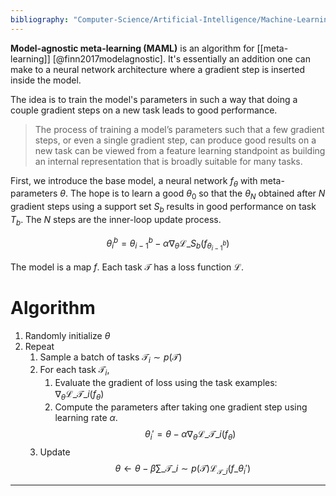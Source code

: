 ```yaml
---
bibliography: "Computer-Science/Artificial-Intelligence/Machine-Learning/papers.bib"
---
```


**Model-agnostic meta-learning (MAML)** is an algorithm for [[meta-learning]] [@finn2017modelagnostic]. It's essentially an addition one can make to a neural network architecture where a gradient step is inserted inside the model. 

The idea is to train the model's parameters in such a way that doing a couple gradient steps on a new task leads to good performance.

> The process of training a model’s parameters such that a
few gradient steps, or even a single gradient step, can produce good results on a new task can be viewed from a feature learning standpoint as building an internal representation that is broadly suitable for many tasks.

First, we introduce the base model, a neural network $f_\theta$ with meta-parameters $\theta$. The hope is to learn a good $\theta_0$ so that the $\theta_N$ obtained after $N$ gradient steps using a support set $S_b$ results in good performance on task $T_b$. The $N$ steps are the inner-loop update process.

$$
\theta^b_i = \theta^b_{i-1} - \alpha \nabla_\theta \mathcal{L}\_{S_b}\left( f_{\theta^b_{i-1}} \right)
$$

The model is a map $f$. Each task $\mathcal{T}$ has a loss function $\mathcal{L}$.

# Algorithm

1. Randomly initialize $\theta$
2. Repeat
    1. Sample a batch of tasks $\mathcal{T}_i \sim p(\mathcal{T})$
    2. For each task $\mathcal{T}_i$,
        1. Evaluate the gradient of loss using the task examples: $\nabla_\theta \mathcal{L}\_{\mathcal{T}\_i}(f_\theta)$
        2. Compute the parameters after taking one gradient step using learning rate $\alpha$. $$\theta_i' = \theta - \alpha \nabla_\theta \mathcal{L}\_{\mathcal{T}\_i}(f_\theta)$$
    3. Update $$\theta \leftarrow \theta - \beta \sum\_{\mathcal{T}\_i \sim p(\mathcal{T})} \mathcal{L}_{\mathcal{T}\_i}(f\_{\theta_i'})$$




---